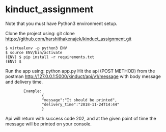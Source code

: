 # kinduct_assignment

Note that you must have Python3 environment setup.

Clone the project using: git clone https://github.com/harshithakenajek/kinduct_assignment.git

    $ virtualenv -p python3 ENV
    $ source ENV/bin/activate
    (ENV) $ pip install -r requirements.txt
    (ENV) $

Run the app using:  python app.py
                    Hit the api (POST METHOD) from the postman http://127.0.0.1:5000/kinduct/api/v1/message with body message and delivery time.
                    
		    Example: 
                    {
	                "message":"It should be printed",
	                "delivery_time":"2018-11-24T14:44"
                    } 

Api will return with success code 202, and at the given point of time the message will be printed on your console.
